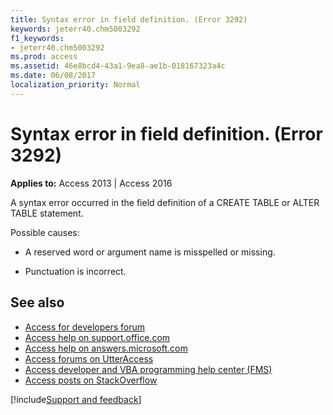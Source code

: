 ```yaml
---
title: Syntax error in field definition. (Error 3292)
keywords: jeterr40.chm5003292
f1_keywords:
- jeterr40.chm5003292
ms.prod: access
ms.assetid: 46e8bcd4-43a1-9ea8-ae1b-018167323a4c
ms.date: 06/08/2017
localization_priority: Normal
---
```



# Syntax error in field definition. (Error 3292)

  

**Applies to:** Access 2013 | Access 2016

A syntax error occurred in the field definition of a CREATE TABLE or ALTER TABLE statement.

Possible causes:


- A reserved word or argument name is misspelled or missing.
    
- Punctuation is incorrect.
    

## See also

- [Access for developers forum](https://social.msdn.microsoft.com/Forums/office/home?forum=accessdev)
- [Access help on support.office.com](https://support.office.com/search/results?query=Access)
- [Access help on answers.microsoft.com](https://answers.microsoft.com/)
- [Access forums on UtterAccess](https://www.utteraccess.com/forum/index.php?act=idx)
- [Access developer and VBA programming help center (FMS)](https://www.fmsinc.com/MicrosoftAccess/developer/)
- [Access posts on StackOverflow](https://stackoverflow.com/questions/tagged/ms-access)

[!include[Support and feedback](~/includes/feedback-boilerplate.md)]
